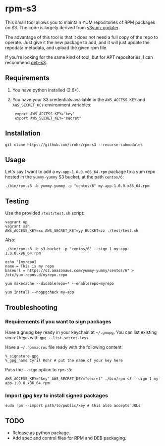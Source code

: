 # rpm-s3

This small tool allows you to maintain YUM repositories of RPM packages on S3. The code is largely derived from [s3yum-updater](https://github.com/rockpack/s3yum-updater).

The advantage of this tool is that it does not need a full copy of the repo to operate. Just give it the new package to add, and it will just update the repodata metadata, and upload the given rpm file.

If you're looking for the same kind of tool, but for APT repositories, I can recommend [deb-s3](https://github.com/krobertson/deb-s3).

## Requirements

1. You have python installed (2.6+).

1. You have your S3 credentials available in the `AWS_ACCESS_KEY` and `AWS_SECRET_KEY` environment variables:

        export AWS_ACCESS_KEY="key"
        export AWS_SECRET_KEY="secret"

## Installation

    git clone https://github.com/crohr/rpm-s3 --recurse-submodules

## Usage

Let's say I want to add a `my-app-1.0.0.x86_64.rpm` package to a yum repo hosted in the `yummy-yummy` S3 bucket, at the path `centos/6`:

    ./bin/rpm-s3 -b yummy-yummy -p "centos/6" my-app-1.0.0.x86_64.rpm

## Testing

Use the provided `/test/test.sh` script:

    vagrant up
    vagrant ssh
    AWS_ACCESS_KEY=xx AWS_SECRET_KET=yy BUCKET=zz ./test/test.sh

Also:

    ./bin/rpm-s3 -b s3-bucket -p "centos/6" --sign 1 my-app-1.0.0.x86_64.rpm

    echo "[myrepo]
    name = This is my repo
    baseurl = https://s3.amazonaws.com/yummy-yummy/centos/6" > /etc/yum.repos.d/myrepo.repo

    yum makecache --disablerepo=* --enablerepo=myrepo

    yum install --nogpgcheck my-app

## Troubleshooting

### Requirements if you want to sign packages

Have a gnupg key ready in your keychain at `~/.gnupg`. You can list existing secret keys with `gpg --list-secret-keys`

Have a `~/.rpmmacros` file ready with the following content:

    %_signature gpg
    %_gpg_name Cyril Rohr # put the name of your key here

Pass the `--sign` option to `rpm-s3`:

    AWS_ACCESS_KEY="key" AWS_SECRET_KEY="secret" ./bin/rpm-s3 --sign 1 my-app-1.0.0.x86_64.rpm

### Import gpg key to install signed packages

    sudo rpm --import path/to/public/key # this also accepts URLs

## TODO

* Release as python package.
* Add spec and control files for RPM and DEB packaging.
